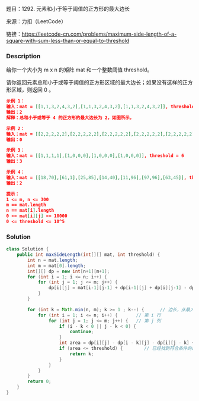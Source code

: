 题目：1292. 元素和小于等于阈值的正方形的最大边长

来源：力扣（LeetCode）

链接：https://leetcode-cn.com/problems/maximum-side-length-of-a-square-with-sum-less-than-or-equal-to-threshold


### Description

给你一个大小为 m x n 的矩阵 mat 和一个整数阈值 threshold。

请你返回元素总和小于或等于阈值的正方形区域的最大边长；如果没有这样的正方形区域，则返回 0 。

```json
示例 1：
输入：mat = [[1,1,3,2,4,3,2],[1,1,3,2,4,3,2],[1,1,3,2,4,3,2]], threshold = 4
输出：2
解释：总和小于或等于 4 的正方形的最大边长为 2，如图所示。

示例 2：
输入：mat = [[2,2,2,2,2],[2,2,2,2,2],[2,2,2,2,2],[2,2,2,2,2],[2,2,2,2,2]], threshold = 1
输出：0

示例 3：
输入：mat = [[1,1,1,1],[1,0,0,0],[1,0,0,0],[1,0,0,0]], threshold = 6
输出：3

示例 4：
输入：mat = [[18,70],[61,1],[25,85],[14,40],[11,96],[97,96],[63,45]], threshold = 40184
输出：2

提示：
1 <= m, n <= 300
m == mat.length
n == mat[i].length
0 <= mat[i][j] <= 10000
0 <= threshold <= 10^5
```



### Solution
```java
class Solution {
    public int maxSideLength(int[][] mat, int threshold) {
        int n = mat.length;
        int m = mat[0].length;
        int[][] dp = new int[n+1][m+1];
        for (int i = 1; i <= n; i++) {
            for (int j = 1; j <= m; j++) {
                dp[i][j] = mat[i-1][j-1] + dp[i-1][j] + dp[i][j-1] - dp[i-1][j-1];
            }
        }

        for (int k = Math.min(n, m); k >= 1 ; k--) {      // 边长，从最大边长开始
            for (int i = 1; i <= n; i++) {       // 第 i 行
                for (int j = 1; j <= m; j++) {   // 第 j 列
                    if (i - k < 0 || j - k < 0) {
                        continue;
                    }
                    int area = dp[i][j] - dp[i - k][j] - dp[i][j - k] + dp[i-k][j-k];
                    if (area <= threshold) {		// 已经找到符合条件的最大边长，直接返回
                        return k;
                    }
                }
            }
        }
        return 0;
    }
}
```

